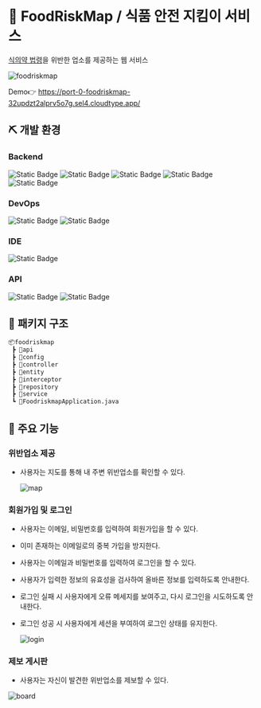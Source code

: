 # 🥘 FoodRiskMap / 식품 안전 지킴이 서비스

[식의약 법령](https://www.mfds.go.kr/brd/m_203/list.do)을 위반한 업소를 제공하는 웹 서비스

![foodriskmap](https://github.com/hsyoodev/foodriskmap/assets/102946491/537eb325-59a4-414b-9814-e03a0193b1a0)

Demo👉 https://port-0-foodriskmap-32updzt2alprv5o7g.sel4.cloudtype.app/

## ⛏️ 개발 환경

### Backend

![Static Badge](https://img.shields.io/badge/-Java-%23007396?style=for-the-badge&logo=java&logoColor=white)
![Static Badge](https://img.shields.io/badge/-apache%20maven-%23C71A36?style=for-the-badge&logo=apachemaven&logoColor=white)
![Static Badge](https://img.shields.io/badge/-spring%20boot-%236DB33F?style=for-the-badge&logo=springboot&logoColor=white)
![Static Badge](https://img.shields.io/badge/-spring%20data%20jpa-%236DB33F?style=for-the-badge&logo=springdatajpa&logoColor=white)
![Static Badge](https://img.shields.io/badge/-thymeleaf-%23005F0F?style=for-the-badge&logo=thymeleaf&logoColor=white)

### DevOps

![Static Badge](https://img.shields.io/badge/-cloudetype-%23000000?style=for-the-badge&logo=cloudetype&logoColor=white)
![Static Badge](https://img.shields.io/badge/-mariadb-%23003545?style=for-the-badge&logo=mariadb&logoColor=white)

### IDE

![Static Badge](https://img.shields.io/badge/-intellij-%23000000?style=for-the-badge&logo=intellijidea&logoColor=white)

### API

![Static Badge](https://img.shields.io/badge/-web%20dynamic%20map-%2303C75A?style=for-the-badge&logo=naver&labelColor=abcdef)
![Static Badge](https://img.shields.io/badge/-geocoding-%2303C75A?style=for-the-badge&logo=naver&labelColor=abcdef)

## 📁 패키지 구조

```bash
📦foodriskmap
 ┣ 📂api
 ┣ 📂config
 ┣ 📂controller
 ┣ 📂entity
 ┣ 📂interceptor
 ┣ 📂repository
 ┣ 📂service
 ┗ 📜FoodriskmapApplication.java
```

## 👀 주요 기능

### 위반업소 제공

* 사용자는 지도를 통해 내 주변 위반업소를 확인할 수 있다.

  ![map](https://github.com/hsyoodev/foodriskmap/assets/102946491/d9e08e22-8891-4b85-953e-1fffcdc30df1)

### 회원가입 및 로그인

* 사용자는 이메일, 비밀번호를 입력하여 회원가입을 할 수 있다.
* 이미 존재하는 이메일로의 중복 가입을 방지한다.
* 사용자는 이메일과 비밀번호를 입력하여 로그인을 할 수 있다.
* 사용자가 입력한 정보의 유효성을 검사하여 올바른 정보를 입력하도록 안내한다.
* 로그인 실패 시 사용자에게 오류 메세지를 보여주고, 다시 로그인을 시도하도록 안내한다.
* 로그인 성공 시 사용자에게 세션을 부여하여 로그인 상태를 유지한다.

  ![login](https://github.com/hsyoodev/foodriskmap/assets/102946491/f22691bc-4418-407b-9322-af45cd1da162)

### 제보 게시판

* 사용자는 자신이 발견한 위반업소를 제보할 수 있다.

![board](https://github.com/hsyoodev/foodriskmap/assets/102946491/08298591-add0-468e-8506-19c1bae68ce6)
